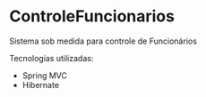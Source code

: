 # ControleFuncionarios
Sistema sob medida para controle de Funcionários

Tecnologias utilizadas:
- Spring MVC
- Hibernate
